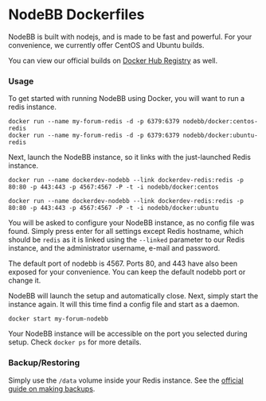 NodeBB Dockerfiles
=============

NodeBB is built with nodejs, and is made to be fast and powerful. For your convenience, we currently offer CentOS and Ubuntu builds. 

You can view our official builds on [Docker Hub Registry](https://registry.hub.docker.com/u/nodebb/docker/) as well.

### Usage

To get started with running NodeBB using Docker, you will want to run a redis instance.

    docker run --name my-forum-redis -d -p 6379:6379 nodebb/docker:centos-redis
    docker run --name my-forum-redis -d -p 6379:6379 nodebb/docker:ubuntu-redis

Next, launch the NodeBB instance, so it links with the just-launched Redis instance.

    docker run --name dockerdev-nodebb --link dockerdev-redis:redis -p 80:80 -p 443:443 -p 4567:4567 -P -t -i nodebb/docker:centos

    docker run --name dockerdev-nodebb --link dockerdev-redis:redis -p 80:80 -p 443:443 -p 4567:4567 -P -t -i nodebb/docker:ubuntu 

You will be asked to configure your NodeBB instance, as no config file was found. Simply press enter for all settings except Redis hostname, which should be `redis` as it is linked using the `--linked` parameter to our Redis instance, and the administrator username, e-mail and password. 

The default port of nodebb is 4567. Ports 80, and 443 have also been exposed for your convenience. You can keep the default nodebb port or change it.

NodeBB will launch the setup and automatically close. Next, simply start the instance again. It will this time find a config file and start as a daemon.

    docker start my-forum-nodebb

Your NodeBB instance will be accessible on the port you selected during setup. Check `docker ps` for more details.

### Backup/Restoring

Simply use the `/data` volume inside your Redis instance. See the [official guide on making backups](https://docs.docker.com/userguide/dockervolumes/#backup-restore-or-migrate-data-volumes).
